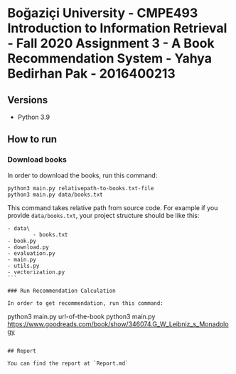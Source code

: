 # Boğaziçi University - CMPE493  Introduction to Information Retrieval - Fall 2020 Assignment 3 - A Book Recommendation System - Yahya Bedirhan Pak - 2016400213

## Versions

* Python 3.9

## How to run

### Download books

In order to download the books, run this command:

```
python3 main.py relativepath-to-books.txt-file
python3 main.py data/books.txt
```

This command takes relative path from source code. For example if you provide `data/books.txt`, your project structure should be like this:
```
- data\
        - books.txt
- book.py
- download.py
- evaluation.py
- main.py
- utils.py
- vectorization.py
``` 

### Run Recommendation Calculation

In order to get recommendation, run this command:

```
python3 main.py url-of-the-book
python3 main.py https://www.goodreads.com/book/show/346074.G_W_Leibniz_s_Monadology
```

## Report

You can find the report at `Report.md`